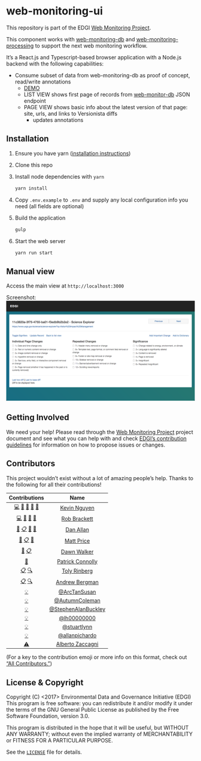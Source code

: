 # web-monitoring-ui

This repository is part of the EDGI [Web Monitoring Project](https://github.com/edgi-govdata-archiving/web-monitoring).

This component works with [web-monitoring-db](https://github.com/edgi-govdata-archiving/web-monitoring-db) and [web-monitoring-processing](https://github.com/edgi-govdata-archiving/web-monitoring-processing) to support the next web monitoring workflow.

It’s a React.js and Typescript-based browser application with a Node.js backend with the following capabilities:
* Consume subset of data from web-monitoring-db as proof of concept, read/write annotations
    * [DEMO](https://edgi-web-monitor-ui.herokuapp.com)
    * LIST VIEW shows first page of records from [web-monitor-db](https://web-monitoring-db.herokuapp.com/api/v0/pages) JSON endpoint
    * PAGE VIEW shows basic info about the latest version of that page: site, urls, and links to Versionista diffs
        * updates annotations

## Installation

1. Ensure you have yarn ([installation instructions](https://yarnpkg.com/en/docs/install))
2. Clone this repo
3. Install node dependencies with `yarn`

    ```sh
    yarn install
    ```

4. Copy `.env.example` to `.env` and supply any local configuration info you need (all fields are optional)
5. Build the application

    ```sh
    gulp
    ```

6. Start the web server

    ```sh
    yarn run start
    ```


## Manual view
Access the main view at `http://localhost:3000`

Screenshot:
![screenshot](screenshot.png)


## Getting Involved

We need your help! Please read through the [Web Monitoring Project](https://github.com/edgi-govdata-archiving/web-monitoring) project document and see what you can help with and check [EDGI’s contribution guidelines](https://github.com/edgi-govdata-archiving/overview/blob/master/CONTRIBUTING.md) for information on how to propose issues or changes.

## Contributors

This project wouldn’t exist without a lot of amazing people’s help. Thanks to the following for all their contributions!

<!-- ALL-CONTRIBUTORS-LIST:START -->
| Contributions | Name |
| :---: | :---: |
| [💻](# "Code") [🎨](# "Design") [📖](# "Documentation") [💬](# "Answering Questions") [👀](# "Reviewer") | [Kevin Nguyen](https://github.com/lightandluck) |
| [💻](# "Code") [📖](# "Documentation") [💬](# "Answering Questions") [👀](# "Reviewer") | [Rob Brackett](https://github.com/Mr0grog) |
| [📖](# "Documentation") [📋](# "Organizer") [💬](# "Answering Questions") [👀](# "Reviewer") | [Dan Allan](https://github.com/danielballan) |
| [📖](# "Documentation") [📋](# "Organizer") [📢](# "Talks") | [Matt Price](https://github.com/titaniumbones) |
| [📖](# "Documentation") [📋](# "Organizer") | [Dawn Walker](https://github.com/dcwalk) |
| [📖](# "Documentation") | [Patrick Connolly](https://github.com/patcon) |
| [📋](# "Organizer") [🔍](# "Funding/Grant Finder") | [Toly Rinberg](https://github.com/trinberg) |
| [📋](# "Organizer") [🔍](# "Funding/Grant Finder") | [Andrew Bergman](https://github.com/ambergman) |
| [💡](# "Examples") | [@ArcTanSusan](https://github.com/ArcTanSusan) |
| [💡](# "Examples") | [@AutumnColeman](https://github.com/AutumnColeman) |
| [💡](# "Examples") | [@StephenAlanBuckley](https://github.com/StephenAlanBuckley) |
| [💡](# "Examples") | [@lh00000000](https://github.com/lh00000000) |
| [💡](# "Examples") | [@stuartlynn](https://github.com/stuartlynn) |
| [💡](# "Examples") | [@allanpichardo](https://github.com/allanpichardo) |
| [⚠️](# "Tests") | [Alberto Zaccagni](https://github.com/lazywithclass) |

<!-- ALL-CONTRIBUTORS-LIST:END -->

(For a key to the contribution emoji or more info on this format, check out [“All Contributors.”](https://github.com/kentcdodds/all-contributors))

## License & Copyright

Copyright (C) <2017> Environmental Data and Governance Initiative (EDGI)
This program is free software: you can redistribute it and/or modify it under the terms of the GNU General Public License as published by the Free Software Foundation, version 3.0.

This program is distributed in the hope that it will be useful, but WITHOUT ANY WARRANTY; without even the implied warranty of MERCHANTABILITY or FITNESS FOR A PARTICULAR PURPOSE.

See the [`LICENSE`](https://github.com/edgi-govdata-archiving/web-monitoring-ui/blob/master/LICENSE) file for details.
